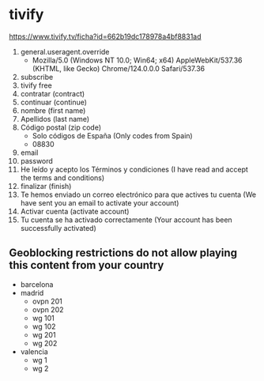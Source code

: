 # tivify

https://www.tivify.tv/ficha?id=662b19dc178978a4bf8831ad

1. general.useragent.override
   - Mozilla/5.0 (Windows NT 10.0; Win64; x64) AppleWebKit/537.36 (KHTML, like Gecko) Chrome/124.0.0.0 Safari/537.36
2. subscribe
3. tivify free
4. contratar (contract)
5. continuar (continue)
6. nombre (first name)
7. Apellidos (last name)
8. Código postal (zip code)
   - Solo códigos de España (Only codes from Spain)
   - 08830
9. email
10. password
11. He leído y acepto los Términos y condiciones (I have read and accept the
   terms and conditions)
12. finalizar (finish)
13. Te hemos enviado un correo electrónico para que actives tu cuenta (We have
   sent you an email to activate your account)
14. Activar cuenta (activate account)
15. Tu cuenta se ha activado correctamente (Your account has been successfully
   activated)

## Geoblocking restrictions do not allow playing this content from your country

- barcelona
- madrid
   - ovpn 201
   - ovpn 202
   - wg 101
   - wg 102
   - wg 201
   - wg 202
- valencia
   - wg 1
   - wg 2
